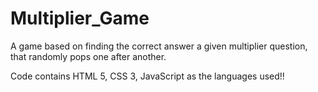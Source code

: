 # Multiplier_Game
A game based on finding the correct answer a given multiplier question, that randomly pops one after another.

Code contains HTML 5, CSS 3, JavaScript as the languages used!!
